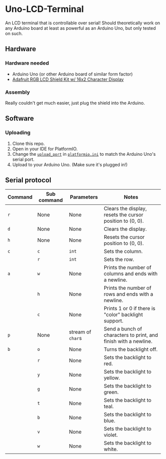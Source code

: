 # Uno-LCD-Terminal
An LCD terminal that is controllable over serial! Should theoretically work on any Arduino board at least as powerful as an Arduino Uno, but only tested on such.

## Hardware

### Hardware needed

- Arduino Uno (or other Arduino board of similar form factor)
- [Adafruit RGB LCD Shield Kit w/ 16x2 Character Display](https://www.adafruit.com/product/716)

### Assembly

Really couldn't get much easier, just plug the shield into the Arduino. 

## Software

### Uploading

1. Clone this repo. 
2. Open in your IDE for PlatformIO.
3. Change the [`upload_port`](https://github.com/UnsignedArduino/Uno-LCD-Terminal/blob/main/platformio.ini#L15) in [`platformio.ini`](https://github.com/UnsignedArduino/Uno-LCD-Terminal/blob/main/platformio.ini) to match the Arduino Uno's serial port.
5. Upload to your Arduino Uno. (Make sure it's plugged in!)

## Serial protocol

| Command | Sub command | Parameters        | Notes                                                           |
|---------|-------------|-------------------|-----------------------------------------------------------------|
| `r`     | None        | None              | Clears the display, resets the cursor position to (0, 0).       |
| `d`     | None        | None              | Clears the display.                                             |
| `h`     | None        | None              | Resets the cursor position to (0, 0).                           |
| `c`     | `c`         | `int`             | Sets the column.                                                |
|         | `r`         | `int`             | Sets the row.                                                   |
| `a`     | `w`         | None              | Prints the number of columns and ends with a newline.           |
|         | `h`         | None              | Prints the number of rows and ends with a newline.              |
|         | `c`         | None              | Prints 1 or 0 if there is "color" backlight support.            |
| `p`     | None        | stream of `char`s | Send a bunch of characters to print, and finish with a newline. |
| `b`     | `o`         | None              | Turns the backlight off.                                        |
|         | `r`         | None              | Sets the backlight to red.                                      |
|         | `y`         | None              | Sets the backlight to yellow.                                   |
|         | `g`         | None              | Sets the backlight to green.                                    |
|         | `t`         | None              | Sets the backlight to teal.                                     |
|         | `b`         | None              | Sets the backlight to blue.                                     |
|         | `v`         | None              | Sets the backlight to violet.                                   |
|         | `w`         | None              | Sets the backlight to white.                                    |
